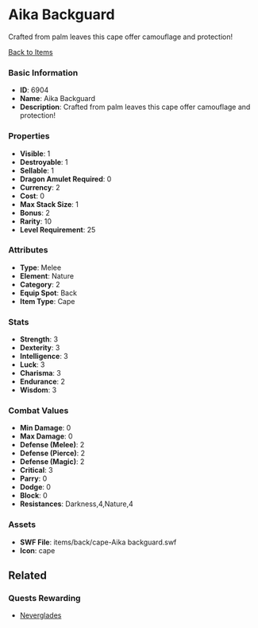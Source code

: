 # Aika Backguard

Crafted from palm leaves this cape offer camouflage and protection!

[Back to Items](../items.md)

### Basic Information

- **ID**: 6904
- **Name**: Aika Backguard
- **Description**: Crafted from palm leaves this cape offer camouflage and protection!

### Properties

- **Visible**: 1
- **Destroyable**: 1
- **Sellable**: 1
- **Dragon Amulet Required**: 0
- **Currency**: 2
- **Cost**: 0
- **Max Stack Size**: 1
- **Bonus**: 2
- **Rarity**: 10
- **Level Requirement**: 25

### Attributes

- **Type**: Melee
- **Element**: Nature
- **Category**: 2
- **Equip Spot**: Back
- **Item Type**: Cape

### Stats

- **Strength**: 3
- **Dexterity**: 3
- **Intelligence**: 3
- **Luck**: 3
- **Charisma**: 3
- **Endurance**: 2
- **Wisdom**: 3

### Combat Values

- **Min Damage**: 0
- **Max Damage**: 0
- **Defense (Melee)**: 2
- **Defense (Pierce)**: 2
- **Defense (Magic)**: 2
- **Critical**: 3
- **Parry**: 0
- **Dodge**: 0
- **Block**: 0
- **Resistances**: Darkness,4,Nature,4

### Assets

- **SWF File**: items/back/cape-Aika backguard.swf
- **Icon**: cape

## Related

### Quests Rewarding

- [Neverglades](../quests/901-neverglades.md)

